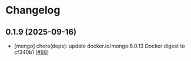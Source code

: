 # Changelog

## 0.1.9 (2025-09-16)

* [mongo] chore(deps): update docker.io/mongo:8.0.13 Docker digest to cf340b1 ([#98](https://github.com/CloudPirates-io/helm-charts/pull/98))
